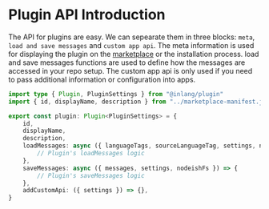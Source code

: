 # Plugin API Introduction

The API for plugins are easy. We can sepearate them in three blocks: `meta`, `load and save messages` and `custom app api`. The meta information is used for displaying the plugin on the [marketplace](/c/plugins) or the installation process. load and save messages functions are used to define how the messages are accessed in your repo setup. The custom app api is only used if you need to pass additional information or configuration into apps.

```ts
import type { Plugin, PluginSettings } from "@inlang/plugin"
import { id, displayName, description } from "../marketplace-manifest.json"

export const plugin: Plugin<PluginSettings> = {
    id,
    displayName,
    description,
	loadMessages: async ({ languageTags, sourceLanguageTag, settings, nodeishFs }) => {
		// Plugin's loadMessages logic
	},
	saveMessages: async ({ messages, settings, nodeishFs }) => {
		// Plugin's saveMessages logic
	},
	addCustomApi: ({ settings }) => {},
}
```

<br/>

<doc-links>
    <doc-link title="Plugin Guide" icon="mdi:book-open-page-variant" href="/documentation/plugin/guide" description="Learn how to build your plugin."></doc-link>
    <doc-link title="API" icon="mdi:skip-next" href="/documentation/plugin/api" description="Read Plugin API Reference."></doc-link>
</doc-links>

<br/>
<br/>